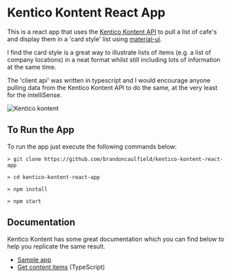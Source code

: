 # Kentico Kontent React App

This is a react app that uses the [Kentico Kontent API](https://docs.kontent.ai/) to pull a list of cafe's and display them in a 'card style' list using [material-ui](https://material-ui.com/).

I find the card style is a great way to illustrate lists of items (e.g. a list of company locations) in a neat format whilst still including lots of information at the same time.

The 'client api' was written in typescript and I would encourage anyone pulling data from the Kentico Kontent API to do the same, at the very least for the intelliSense.

![Kentico kontent](https://user-images.githubusercontent.com/19891236/99722202-3d860e00-2aa8-11eb-946d-3ab26d92b0a8.png)

## To Run the App

To run the app just execute the following commands below:

```console
> git clone https://github.com/brandoncaulfield/kentico-kontent-react-app

> cd kentico-kontent-react-app

> npm install

> npm start
```

## Documentation

Kentico Kontent has some great documentation which you can find below to help you replicate the same result.

- [Sample app](https://material-ui.com/)
- [Get content items](https://docs.kontent.ai/tutorials/develop-apps/get-content/get-content-items?tech=typescript) (TypeScript)
